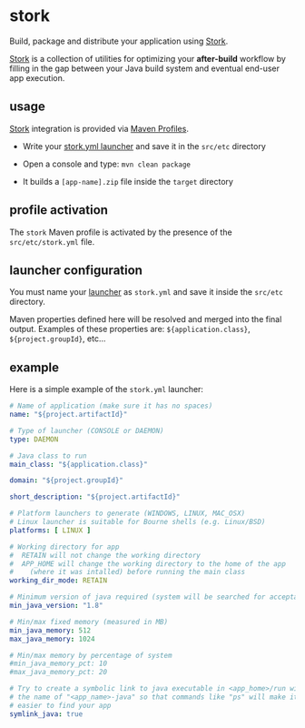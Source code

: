 # stork

Build, package and distribute your application using [Stork](https://github.com/fizzed/stork).

[Stork](https://github.com/fizzed/stork) is a collection of utilities for optimizing your **after-build** workflow by filling in the gap between your Java build system and eventual end-user app execution.

## usage

[Stork](https://github.com/fizzed/stork) integration is provided via [Maven Profiles](http://maven.apache.org/guides/introduction/introduction-to-profiles.html).

* Write your [stork.yml launcher](https://github.com/fizzed/stork#launcher-configuration) and save it in the ```src/etc``` directory

* Open a console and type: ```mvn clean package```

* It builds a ```[app-name].zip``` file inside the ```target``` directory

## profile activation

The ```stork``` Maven profile is activated by the presence of the ```src/etc/stork.yml``` file.

## launcher configuration

You must name your [launcher](https://github.com/fizzed/stork#launcher-configuration) as ```stork.yml``` and save it inside the ```src/etc``` directory.

Maven properties defined here will be resolved and merged into the final output. Examples of these properties are: ```${application.class}```, ```${project.groupId}```, etc...

## example

Here is a simple example of the ```stork.yml``` launcher:

```yml
# Name of application (make sure it has no spaces)
name: "${project.artifactId}"

# Type of launcher (CONSOLE or DAEMON)
type: DAEMON

# Java class to run
main_class: "${application.class}"

domain: "${project.groupId}"

short_description: "${project.artifactId}"

# Platform launchers to generate (WINDOWS, LINUX, MAC_OSX)
# Linux launcher is suitable for Bourne shells (e.g. Linux/BSD)
platforms: [ LINUX ]

# Working directory for app
#  RETAIN will not change the working directory
#  APP_HOME will change the working directory to the home of the app
#    (where it was intalled) before running the main class
working_dir_mode: RETAIN

# Minimum version of java required (system will be searched for acceptable jvm)
min_java_version: "1.8"

# Min/max fixed memory (measured in MB)
min_java_memory: 512
max_java_memory: 1024

# Min/max memory by percentage of system
#min_java_memory_pct: 10
#max_java_memory_pct: 20

# Try to create a symbolic link to java executable in <app_home>/run with
# the name of "<app_name>-java" so that commands like "ps" will make it
# easier to find your app
symlink_java: true
```
